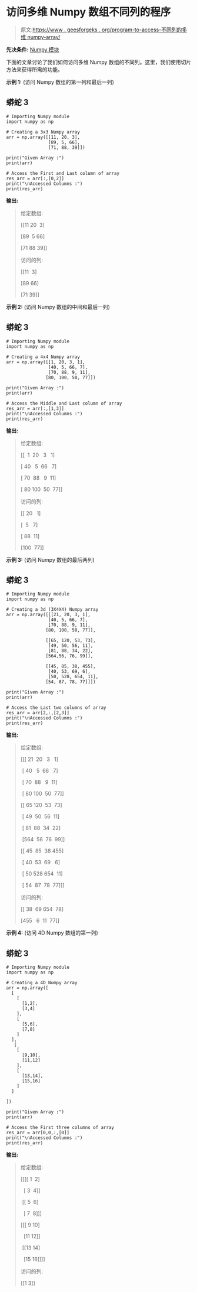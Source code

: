 # 访问多维 Numpy 数组不同列的程序

> 原文:[https://www . geesforgeks . org/program-to-access-不同列的多维 numpy-array/](https://www.geeksforgeeks.org/program-to-access-different-columns-of-a-multidimensional-numpy-array/)

**先决条件:** [Numpy 模块](https://www.geeksforgeeks.org/python-numpy/)

下面的文章讨论了我们如何访问多维 Numpy 数组的不同列。这里，我们使用切片方法来获得所需的功能。

**示例 1:** (访问 Numpy 数组的第一列和最后一列)

## 蟒蛇 3

```
# Importing Numpy module
import numpy as np

# Creating a 3x3 Numpy array
arr = np.array([[11, 20, 3], 
                [89, 5, 66], 
                [71, 88, 39]])

print("Given Array :")
print(arr)

# Access the First and Last column of array
res_arr = arr[:,[0,2]]
print("\nAccessed Columns :")
print(res_arr)
```

**输出:**

> 给定数组:
> 
> [[11 20  3]
> 
> [89  5 66]
> 
> [71 88 39]]
> 
> 访问的列:
> 
> [[11  3]
> 
> [89 66]
> 
> [71 39]]

**示例 2:** (访问 Numpy 数组的中间和最后一列)

## 蟒蛇 3

```
# Importing Numpy module
import numpy as np

# Creating a 4x4 Numpy array
arr = np.array([[1, 20, 3, 1], 
                [40, 5, 66, 7], 
                [70, 88, 9, 11],
               [80, 100, 50, 77]])

print("Given Array :")
print(arr)

# Access the Middle and Last column of array
res_arr = arr[:,[1,3]]
print("\nAccessed Columns :")
print(res_arr)
```

**输出:**

> 给定数组:
> 
> [[  1  20   3   1]
> 
> [ 40   5  66   7]
> 
> [ 70  88   9  11]
> 
> [ 80 100  50  77]]
> 
> 访问的列:
> 
> [[ 20   1]
> 
> [  5   7]
> 
> [ 88  11]
> 
> [100  77]]

**示例 3:** (访问 Numpy 数组的最后两列)

## 蟒蛇 3

```
# Importing Numpy module
import numpy as np

# Creating a 3d (3X4X4) Numpy array
arr = np.array([[[21, 20, 3, 1], 
                [40, 5, 66, 7], 
                [70, 88, 9, 11],
               [80, 100, 50, 77]],

               [[65, 120, 53, 73], 
                [49, 50, 56, 11], 
                [81, 88, 34, 22],
               [564,56, 76, 99]],

               [[45, 85, 38, 455], 
                [40, 53, 69, 6], 
                [50, 528, 654, 11],
               [54, 87, 78, 77]]])

print("Given Array :")
print(arr)

# Access the Last two columns of array
res_arr = arr[2,:,[2,3]]
print("\nAccessed Columns :")
print(res_arr)
```

**输出:**

> 给定数组:
> 
> [[[ 21  20   3   1]
> 
>  [ 40   5  66   7]
> 
>  [ 70  88   9  11]
> 
>  [ 80 100  50  77]]
> 
> [[ 65 120  53  73]
> 
>  [ 49  50  56  11]
> 
>  [ 81  88  34  22]
> 
>  [564  56  76  99]]
> 
> [[ 45  85  38 455]
> 
>  [ 40  53  69   6]
> 
>  [ 50 528 654  11]
> 
>  [ 54  87  78  77]]]
> 
> 访问的列:
> 
> [[ 38  69 654  78]
> 
> [455   6  11  77]]

**示例 4:** (访问 4D Numpy 数组的第一列)

## 蟒蛇 3

```
# Importing Numpy module
import numpy as np

# Creating a 4D Numpy array
arr = np.array([
  [
    [
      [1,2],
      [3,4]
    ],
    [
      [5,6],
      [7,8]
    ]
  ],
   [
    [
      [9,10],
      [11,12]
    ],
    [
      [13,14],
      [15,16]
    ]
  ]

])

print("Given Array :")
print(arr)

# Access the First three columns of array
res_arr = arr[0,0,:,[0]]
print("\nAccessed Columns :")
print(res_arr)
```

**输出:**

> 给定数组:
> 
> [[[[ 1  2]
> 
>   [ 3  4]]
> 
>  [[ 5  6]
> 
>   [ 7  8]]]
> 
> [[[ 9 10]
> 
>   [11 12]]
> 
>  [[13 14]
> 
>   [15 16]]]]
> 
> 访问的列:
> 
> [[1 3]]